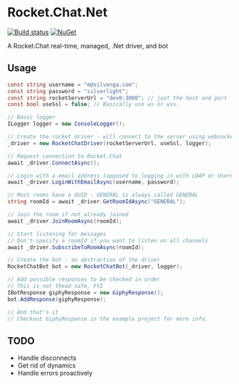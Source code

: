 # Rocket.Chat.Net

[![Build status](https://ci.appveyor.com/api/projects/status/0d4nc078d7dqgj89?svg=true)](https://ci.appveyor.com/project/Silvenga/rocket-chat-net) [![NuGet](https://img.shields.io/nuget/vpre/Rocket.Chat.Net.svg)](https://www.nuget.org/packages/Rocket.Chat.Net/)

A Rocket.Chat real-time, managed, .Net driver, and bot

## Usage

```csharp
const string username = "m@silvenga.com";
const string password = "silverlight";
const string rocketServerUrl = "dev0:3000"; // just the host and port
const bool useSsl = false; // Basically use ws or wss.

// Basic logger
ILogger logger = new ConsoleLogger();

// Create the rocket driver - will connect to the server using websockets
_driver = new RocketChatDriver(rocketServerUrl, useSsl, logger);

// Request connection to Rocket.Chat
await _driver.ConnectAsync();

// Login with a email address (opposed to logging in with LDAP or Username)
await _driver.LoginWithEmailAsync(username, password);

// Most rooms have a GUID - GENERAL is always called GENERAL
string roomId = await _driver.GetRoomIdAsync("GENERAL");

// Join the room if not already joined
await _driver.JoinRoomAsync(roomId);

// Start listening for messages
// Don't specify a roomId if you want to listen on all channels
await _driver.SubscribeToRoomAsync(roomId);

// Create the bot - an abstraction of the driver
RocketChatBot bot = new RocketChatBot(_driver, logger);

// Add possible responses to be checked in order
// This is not thead safe, FYI
IBotResponse giphyResponse = new GiphyResponse();
bot.AddResponse(giphyResponse);

// And that's it
// Checkout GiphyResponse in the example project for more info.
```

## TODO

* Handle disconnects
* Get rid of dynamics
* Handle errors proactively